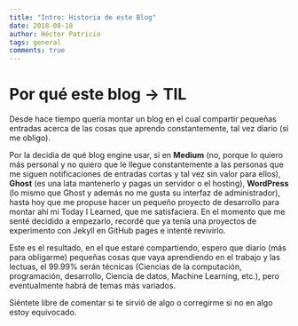 ```yaml
---
title: "Intro: Historia de este Blog"
date: 2018-08-18
author: Héctor Patricio
tags: general
comments: true
---
```


# Por qué este blog -> TIL

Desde hace tiempo quería montar un blog en el cual
compartir pequeñas entradas acerca de las cosas que aprendo constantemente,
tal vez diario (si me obligo).

Por la decidia de qué blog engine usar, si en **Medium** (no, porque lo quiero más personal y
no quiero que le llegue constantemente a las personas que me siguen notificaciones
de entradas cortas y tal vez sin valor para ellos), **Ghost** (es una lata mantenerlo y pagas un servidor o el hosting), **WordPress** (lo mismo que Ghost y además no me gusta su interfaz de administrador),
hasta hoy que me propuse hacer un pequeño proyecto de desarrollo para montar ahí mi Today I Learned, que
me satisfaciera. En el momento que me senté decidido
a empezarlo, recordé que ya tenía una proyectos de experimento con Jekyll en GitHub pages e intenté
revivirlo.

Este es el resultado, en el que estaré compartiendo, espero que diario (más para obligarme) pequeñas cosas que
vaya aprendiendo en el trabajo y las lectuas, el 99.99% serán técnicas (Ciencias de la computación, programación, desarrollo,
Ciencia de datos, Machine Learning, etc.), pero eventualmente habrá de temas más variados.

Siéntete libre de comentar si te sirvió de algo o corregirme si no en algo estoy equivocado.
